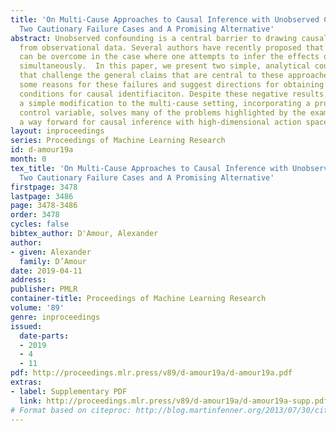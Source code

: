 ```yaml
---
title: 'On Multi-Cause Approaches to Causal Inference with Unobserved Counfounding:
  Two Cautionary Failure Cases and A Promising Alternative'
abstract: Unobserved confounding is a central barrier to drawing causal inferences
  from observational data. Several authors have recently proposed that this barrier
  can be overcome in the case where one attempts to infer the effects of several variables
  simultaneously.  In this paper, we present two simple, analytical counterexamples
  that challenge the general claims that are central to these approaches. We discuss
  some reasons for these failures and suggest directions for obtaining sufficient
  conditions for causal identifiaciton. Despite these negative results, we show that
  a simple modification to the multi-cause setting, incorporating a proxy or negative
  control variable, solves many of the problems highlighted by the examples, and suggest
  a way forward for causal inference with high-dimensional action spaces.
layout: inproceedings
series: Proceedings of Machine Learning Research
id: d-amour19a
month: 0
tex_title: 'On Multi-Cause Approaches to Causal Inference with Unobserved Counfounding:
  Two Cautionary Failure Cases and A Promising Alternative'
firstpage: 3478
lastpage: 3486
page: 3478-3486
order: 3478
cycles: false
bibtex_author: D'Amour, Alexander
author:
- given: Alexander
  family: D’Amour
date: 2019-04-11
address: 
publisher: PMLR
container-title: Proceedings of Machine Learning Research
volume: '89'
genre: inproceedings
issued:
  date-parts:
  - 2019
  - 4
  - 11
pdf: http://proceedings.mlr.press/v89/d-amour19a/d-amour19a.pdf
extras:
- label: Supplementary PDF
  link: http://proceedings.mlr.press/v89/d-amour19a/d-amour19a-supp.pdf
# Format based on citeproc: http://blog.martinfenner.org/2013/07/30/citeproc-yaml-for-bibliographies/
---
```

